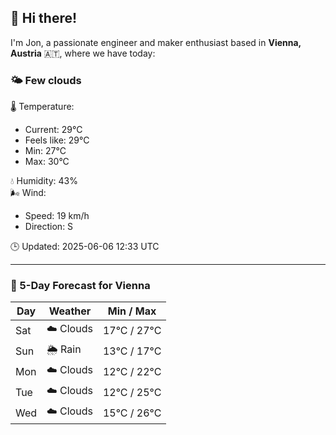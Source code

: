 ## 👋 Hi there!

I'm Jon, a passionate engineer and maker enthusiast based in **Vienna, Austria** 🇦🇹, where we have today:

### 🌤️ Few clouds 

🌡️ Temperature: 
* Current: 29°C
* Feels like: 29°C
* Min: 27°C 
* Max: 30°C  

💧 Humidity: 43%  
🌬️ Wind: 
* Speed: 19 km/h 
* Direction: S  

🕒 Updated: 2025-06-06 12:33 UTC

---

### 📅 5-Day Forecast for Vienna

| Day | Weather | Min / Max |
|-----|---------|------------|
| Sat | ☁️ Clouds | 17°C / 27°C |
| Sun | 🌦️ Rain | 13°C / 17°C |
| Mon | ☁️ Clouds | 12°C / 22°C |
| Tue | ☁️ Clouds | 12°C / 25°C |
| Wed | ☁️ Clouds | 15°C / 26°C |
